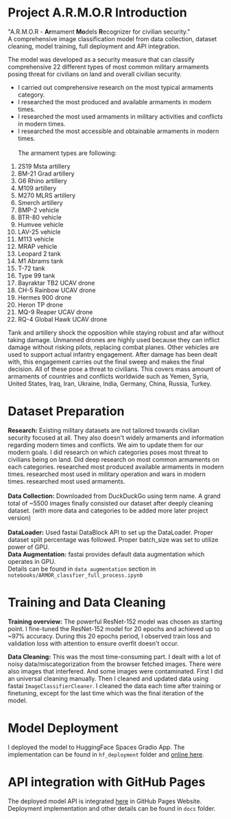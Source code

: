
# Project A.R.M.O.R Introduction
"A.R.M.O.R - <strong>Ar</strong>mament <strong>Mo</strong>dels <strong>R</strong>ecognizer for civilian security."
<br>
A comprehensive image classification model from data collection, dataset cleaning, model training, full deployment and API integration. <br/>
<!--- <img src = "hf_deployment/ARMOR_gradio_app.png" width="830" > <br> -->
The model was developed as a security measure that can classify comprehensive 22 different types of most common military armaments posing threat for civilians on land and overall civilian security. <br/>
* I carried out comprehensive research on the most typical armaments category.  <br/>
* I researched the most produced and available armaments in modern times. <br/>
* I researched the most used armaments in military activities and conflicts in modern times. <br/>
* I researched the most accessible and obtainable armaments in modern times.  <br/> <br/>
The armament types are following: <br/>
1.  2S19 Msta artillery
2.  BM-21 Grad artillery
3.  G6 Rhino artillery
4.  M109 artillery
5.  M270 MLRS artillery
6.  Smerch artillery
7.  BMP-2 vehicle
8.  BTR-80 vehicle
9.  Humvee vehicle
10. LAV-25 vehicle
11. M113 vehicle
12. MRAP vehicle
13. Leopard 2 tank
14. M1 Abrams tank
15. T-72 tank
16. Type 99 tank
17. Bayraktar TB2 UCAV drone
18. CH-5 Rainbow UCAV drone
19. Hermes 900 drone
20. Heron TP drone
21. MQ-9 Reaper UCAV drone
22. RQ-4 Global Hawk UCAV drone

Tank and artillery shock the opposition while staying robust and afar without taking damage. Unmanned drones are highly used because they can inflict damage without risking pilots, replacing combat planes. Other vehicles are used to support actual infantry engagement. After damage has been dealt with, this engagement carries out the final sweep and makes the final decision. All of these pose a threat to civilians. This covers mass amount of armaments of countries and conflicts worldwide such as Yemen, Syria, United States, Iraq, Iran, Ukraine, India, Germany, China, Russia, Turkey.   </br>

# Dataset Preparation
**Research:** Existing military datasets are not tailored towards civilian security focused at all. They also doesn't widely armaments and information regarding modern times and conflicts.  We aim to update them for our modern goals. I did research on which categories poses most threat to civilians being on land. Did deep research on most common armaments on each categories. researched most produced available armaments in modern times. researched most used in military operation and wars in modern times. researched most used armaments. <br/><br/>
**Data Collection:** Downloaded from DuckDuckGo using term name. A grand total of ~5500 images finally consisted our dataset after deeply cleaning dataset. (with more data and categories to be added more later project version) <br/><br/>
**DataLoader:** Used fastai DataBlock API to set up the DataLoader. Proper dataset split percentage was followed. Proper batch_size was set to utilize power of GPU. <br/>
**Data Augmentation:** fastai provides default data augmentation which operates in GPU. <br/>
Details can be found in `data augmentation` section in `notebooks/ARMOR_classfier_full_process.ipynb`

# Training and Data Cleaning
**Training overview:** The powerful ResNet-152 model was chosen as starting point. I fine-tuned the ResNet-152 model for 20 epochs and achieved up to ~97% accuracy. During this 20 epochs period, I observed train loss and validation loss with attention to ensure overfit doesn't occur. <br/> 
<!--- <p align="center">
  <img src = "\github_images/final_model_train_sample_preview.png"> 
</p> -->

**Data Cleaning:** This was the most time-consuming part. I dealt with a lot of noisy data/miscategorization from the browser fetched images. There were also images that interfered. And some images were contaminated. First I did an universal cleaning manually. Then I cleaned and updated data using fastai `ImageClassifierCleaner`. I cleaned the data each time after training or finetuning, except for the last time which was the final iteration of the model. <br/>
<!--- <p align="center">
  <img src = "\github_images/confusion matrix_sample_preview.png" width="780" > 
</p> -->


# Model Deployment
I deployed the model to HuggingFace Spaces Gradio App. The implementation can be found in `hf_deployment` folder and [online here](https://huggingface.co/spaces/tanvir-ishraq/ARMOR-Armament-Models-Recognizer). <br/>
<!--- <img src = "hf_deployment/ARMOR_gradio_app.png" width="830" >  -->

# API integration with GitHub Pages
The deployed model API is integrated [here](https://tanvir-ishraq.github.io/A.R.M.O.R-Armament-Models-Recognizer/) in GitHub Pages Website. Deployment implementation and other details can be found in `docs` folder.
